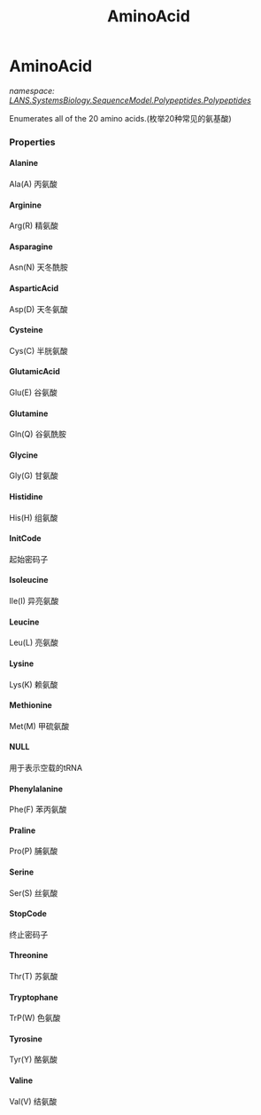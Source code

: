 ﻿---
title: AminoAcid
---

# AminoAcid
_namespace: [LANS.SystemsBiology.SequenceModel.Polypeptides.Polypeptides](N-LANS.SystemsBiology.SequenceModel.Polypeptides.Polypeptides.html)_

Enumerates all of the 20 amino acids.(枚举20种常见的氨基酸)




### Properties

#### Alanine
Ala(A) 丙氨酸
#### Arginine
Arg(R) 精氨酸
#### Asparagine
Asn(N) 天冬酰胺
#### AsparticAcid
Asp(D) 天冬氨酸
#### Cysteine
Cys(C) 半胱氨酸
#### GlutamicAcid
Glu(E) 谷氨酸
#### Glutamine
Gln(Q) 谷氨酰胺
#### Glycine
Gly(G) 甘氨酸
#### Histidine
His(H) 组氨酸
#### InitCode
起始密码子
#### Isoleucine
Ile(I) 异亮氨酸
#### Leucine
Leu(L) 亮氨酸
#### Lysine
Lys(K) 赖氨酸
#### Methionine
Met(M) 甲硫氨酸
#### NULL
用于表示空载的tRNA
#### Phenylalanine
Phe(F) 苯丙氨酸
#### Praline
Pro(P) 脯氨酸
#### Serine
Ser(S) 丝氨酸
#### StopCode
终止密码子
#### Threonine
Thr(T) 苏氨酸
#### Tryptophane
TrP(W) 色氨酸
#### Tyrosine
Tyr(Y) 酪氨酸
#### Valine
Val(V) 结氨酸
